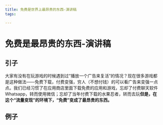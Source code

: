```yaml
---
title: 免费是世界上最昂贵的东西-演讲稿
tags:

---
```

# 免费是最昂贵的东西-演讲稿

## 引子
大家有没有在玩游戏的时候遇到过“播放一个广告来复活”的情况？现在很多游戏都是这种做法——免费下载，付费变强，穷人（不想付钱）的可以看广告来变强一点点。我们已经习惯了在应用商店里面下载免费的应用和游戏，忘却了付费聊天软件Whatsapp，转而使用微信；忘却了当年付费下载的水果忍者，转而去玩**但是，在这个“流量变现”的环境下，“免费”变成了最昂贵的东西。**

## 例子

<!--stackedit_data:
eyJoaXN0b3J5IjpbMTA2NzE1Nzc1OSwtMTU4Mzg5NzE3Ml19
-->